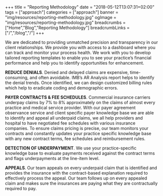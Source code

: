 +++
title = "Reporting Methodology"
date = "2018-05-12T13:07:31+02:00"
tags = ["approach"]
categories = ["approach"]
banner = "img/resources/reporting-methodology.jpg"
ogImage = "img/resources/reporting-methodology.jpg"
breadcrumbs = ["Home","Blog","Reporting Methodology"]
breadcrumbLinks = ["/","/blog","/"]
+++

We are dedicated to providing unmatched precision and transparency in our client relationships. We provide you with access to a dashboard where you can track and monitor your process health. We work with you to develop tailored reporting templates to enable you to see your practice’s financial performance and help you to identify opportunities for enhancement.

**REDUCE DENIALS**. Denied and delayed claims are expensive, time-consuming, and often avoidable. IMB’s AR Analysis report helps to identify the denial trends. Once identified, we can design customized billing rules which help to eradicate coding and demographic errors.

**PAYER CONTRACTS & FEE SCHEDULES**. Commercial insurance carriers underpay claims by 7% to 8% approximately on the claims of almost every practice and medical service provider. With our payer agreement observance service and client specific payer knowledge base we are able to identify and appeal all underpaid claims, we all help providers and hospital to have negotiated fee schedules with various insurance companies. To ensure claims pricing is precise, our team monitors your contracts and constantly updates your practice specific knowledge base with any new contract terms, fee schedules and reimbursement rules.

**DETECTION OF UNDERPAYMENT**. We use your practice-specific knowledge base to evaluate payments received against the contract terms and flags underpayments at the line-item level.

**APPEALS**. Our team appeals on every underpaid claim that is identified and provides the insurance with the contract-based explanation required to effectively process the appeal. Our team follows up on every appealed claim and makes sure the insurances are paying what they are contractually required to pay.